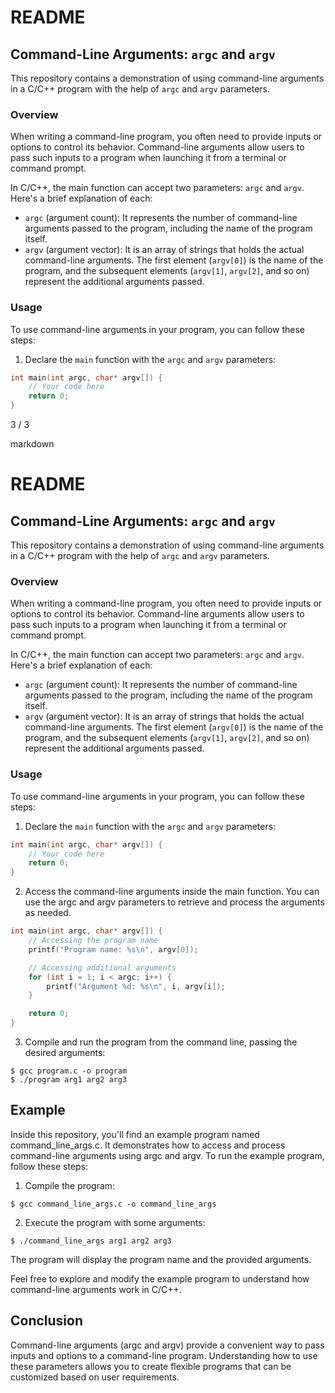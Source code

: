 # README

## Command-Line Arguments: `argc` and `argv`

This repository contains a demonstration of using command-line arguments in a C/C++ program with the help of `argc` and `argv` parameters.

### Overview

When writing a command-line program, you often need to provide inputs or options to control its behavior. Command-line arguments allow users to pass such inputs to a program when launching it from a terminal or command prompt.

In C/C++, the main function can accept two parameters: `argc` and `argv`. Here's a brief explanation of each:

- `argc` (argument count): It represents the number of command-line arguments passed to the program, including the name of the program itself.
- `argv` (argument vector): It is an array of strings that holds the actual command-line arguments. The first element (`argv[0]`) is the name of the program, and the subsequent elements (`argv[1]`, `argv[2]`, and so on) represent the additional arguments passed.

### Usage

To use command-line arguments in your program, you can follow these steps:

1. Declare the `main` function with the `argc` and `argv` parameters:

```c
int main(int argc, char* argv[]) {
    // Your code here
    return 0;
}
```
3 / 3

markdown

# README

## Command-Line Arguments: `argc` and `argv`

This repository contains a demonstration of using command-line arguments in a C/C++ program with the help of `argc` and `argv` parameters.

### Overview

When writing a command-line program, you often need to provide inputs or options to control its behavior. Command-line arguments allow users to pass such inputs to a program when launching it from a terminal or command prompt.

In C/C++, the main function can accept two parameters: `argc` and `argv`. Here's a brief explanation of each:

- `argc` (argument count): It represents the number of command-line arguments passed to the program, including the name of the program itself.
- `argv` (argument vector): It is an array of strings that holds the actual command-line arguments. The first element (`argv[0]`) is the name of the program, and the subsequent elements (`argv[1]`, `argv[2]`, and so on) represent the additional arguments passed.

### Usage

To use command-line arguments in your program, you can follow these steps:

1. Declare the `main` function with the `argc` and `argv` parameters:

```c
int main(int argc, char* argv[]) {
    // Your code here
    return 0;
}
```

2.  Access the command-line arguments inside the main function. You can use the argc and argv parameters to retrieve and process the arguments as needed.

```c
int main(int argc, char* argv[]) {
    // Accessing the program name
    printf("Program name: %s\n", argv[0]);

    // Accessing additional arguments
    for (int i = 1; i < argc; i++) {
        printf("Argument %d: %s\n", i, argv[i]);
    }

    return 0;
}
```

3.  Compile and run the program from the command line, passing the desired arguments:
```shell
$ gcc program.c -o program
$ ./program arg1 arg2 arg3
```

##  Example

Inside this repository, you'll find an example program named command_line_args.c. It demonstrates how to access and process command-line arguments using argc and argv. To run the example program, follow these steps:

1.  Compile the program:

```shell
$ gcc command_line_args.c -o command_line_args
```

2.  Execute the program with some arguments:

```shell
$ ./command_line_args arg1 arg2 arg3
```

The program will display the program name and the provided arguments.

Feel free to explore and modify the example program to understand how command-line arguments work in C/C++.

##  Conclusion

Command-line arguments (argc and argv) provide a convenient way to pass inputs and options to a command-line program. Understanding how to use these parameters allows you to create flexible programs that can be customized based on user requirements.
